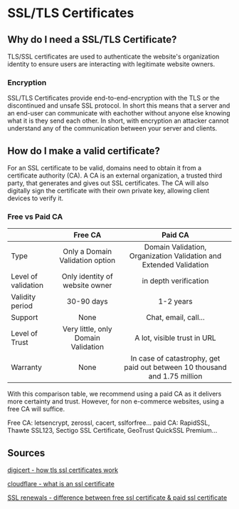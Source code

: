 # SSL/TLS Certificates


## Why do I need a SSL/TLS Certificate?

TLS/SSL certificates are used to authenticate the website's organization identity to ensure users are interacting with legitimate website owners.

### Encryption

SSL/TLS Certificates provide end-to-end-encryption with the TLS or the discontinued and unsafe SSL protocol.
In short this means that a server and an end-user can communicate with eachother without anyone else knowing what it is they send each other.
In short, with encryption an attacker cannot understand any of the communication between your server and clients.


## How do I make a valid certificate?

For an SSL certificate to be valid, domains need to obtain it from a certificate authority (CA). A CA is an external organization, a trusted third party, that generates and gives out SSL certificates. The CA will also digitally sign the certificate with their own private key, allowing client devices to verify it.

### Free vs Paid CA

|                    | Free CA                            | Paid CA                      |
|--------------------|:----------------------------------:|:----------------------------:|
| Type               | Only a Domain Validation option    | Domain Validation, Organization Validation and Extended Validation |
| Level of validation|Only identity of website owner      |in depth verification         |
| Validity period    | 30-90 days                         | 1-2 years                    |
| Support            | None                               | Chat, email, call...         |
| Level of Trust     | Very little, only Domain Validation| A lot, visible trust in URL |
| Warranty           | None                               | In case of catastrophy, get paid out between 10 thousand and 1.75 million |

With this comparison table, we recommend using a paid CA as it delivers more certainty and trust. However, for non e-commerce websites, using a free CA will suffice.

Free CA: letsencrypt, zerossl, cacert, sslforfree...
paid CA: RapidSSL, Thawte SSL123, Sectigo SSL Certificate, GeoTrust QuickSSL Premium...



## Sources

[digicert - how tls ssl certificates work](https://www.digicert.com/how-tls-ssl-certificates-work#:~:text=TLS%2FSSL%20certificates%20are%20used,interacting%20with%20legitimate%20website%20owners.)

[cloudflare - what is an ssl certificate](https://www.cloudflare.com/learning/ssl/what-is-an-ssl-certificate/#:~:text=For%20an%20SSL%20certificate%20to,client%20devices%20to%20verify%20it.)

[SSL renewals - difference between free ssl certificate & paid ssl certificate](https://sslrenewals.com/blog/difference-between-free-ssl-certificate-and-paid-ssl-certificate)
